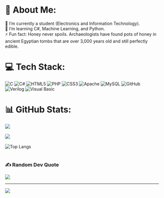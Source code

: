 # 💫 About Me:
🔭 I’m currently a student (Electronics and Information Technology).<br>🌱 I’m learning C#, Machine Learning, and Python.<br>⚡ Fun fact: Honey never spoils. Archaeologists have found pots of honey in ancient Egyptian tombs that are over 3,000 years old and still perfectly edible.


# 💻 Tech Stack:
![C](https://img.shields.io/badge/c-%2300599C.svg?style=plastic&logo=c&logoColor=white) ![C#](https://img.shields.io/badge/c%23-%23239120.svg?style=plastic&logo=csharp&logoColor=white) ![HTML5](https://img.shields.io/badge/html5-%23E34F26.svg?style=plastic&logo=html5&logoColor=white) ![PHP](https://img.shields.io/badge/php-%23777BB4.svg?style=plastic&logo=php&logoColor=white) ![CSS3](https://img.shields.io/badge/css3-%231572B6.svg?style=plastic&logo=css3&logoColor=white) ![Apache](https://img.shields.io/badge/apache-%23D42029.svg?style=plastic&logo=apache&logoColor=white) ![MySQL](https://img.shields.io/badge/mysql-4479A1.svg?style=plastic&logo=mysql&logoColor=white) ![GitHub](https://img.shields.io/badge/github-%23121011.svg?style=plastic&logo=github&logoColor=white) ![Verilog](https://img.shields.io/badge/verilog-%23000000.svg?style=plastic&logo=verilog&logoColor=white) ![Visual Basic](https://img.shields.io/badge/Visual%20Basic-0000FF?style=flat&logo=visual-basic)


# 📊 GitHub Stats:
![](https://github-readme-stats.vercel.app/api?username=vicky0831&show_icons=true&theme=radical)<br/><br/>
![](https://github-readme-streak-stats.herokuapp.com/?user=vicky0831&theme=tokyonight&hide_border=false)<br/><br/>
![Top Langs](https://github-readme-stats.vercel.app/api/top-langs/?username=vicky0831&layout=compact&theme=radical)<br/><br/>


### ✍️ Random Dev Quote
![](https://quotes-github-readme.vercel.app/api?type=horizontal&theme=radical)

---
[![](https://visitcount.itsvg.in/api?id=vicky0831&icon=0&color=1)](https://visitcount.itsvg.in)


